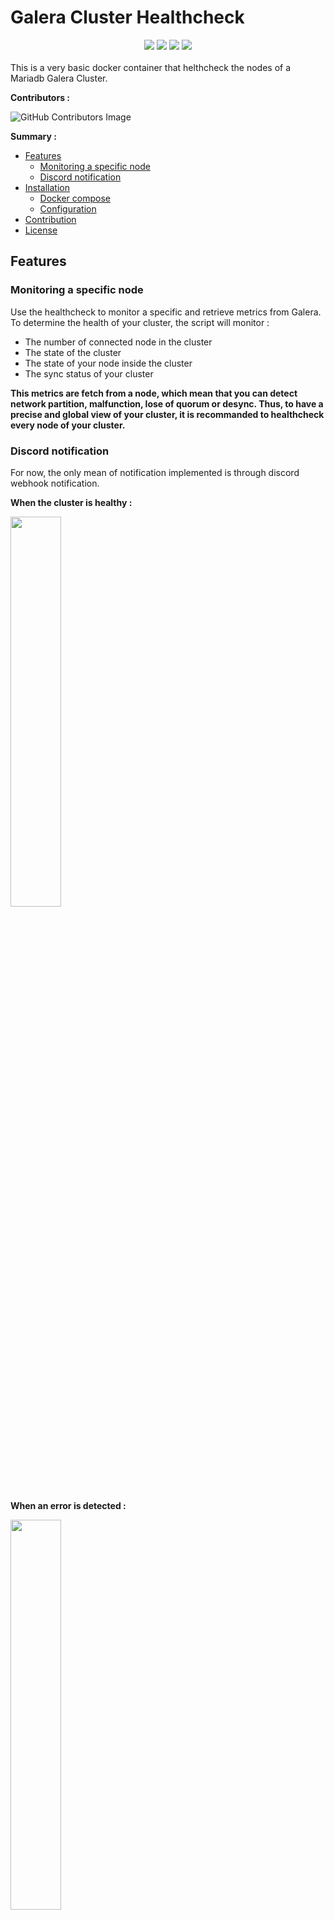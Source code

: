 # Galera Cluster Healthcheck
<div align="center">
 <img src="https://github.com/SeaweedbrainCY/galera_cluster_healthcheck/actions/workflows/deploy.yml/badge.svg/"> <img src="https://github.com/SeaweedbrainCY/galera_cluster_healthcheck/actions/workflows/security_scan.yml/badge.svg/"> <img src="https://img.shields.io/github/v/tag/SeaweedbrainCY/galera_cluster_healthcheck"/> <img src="https://img.shields.io/github/license/seaweedbraincy/galera_cluster_healthcheck"/>
</div>
<br>
This is a very basic docker container that helthcheck the nodes of a Mariadb Galera Cluster. 


**Contributors :**

![GitHub Contributors Image](https://contrib.rocks/image?repo=seaweedbraincy/galera_cluster_healthcheck)

**Summary :**
- [Features](https://github.com/SeaweedbrainCY/galera_cluster_healthcheck?tab=readme-ov-file#features)
   - [Monitoring a specific node](https://github.com/SeaweedbrainCY/galera_cluster_healthcheck?tab=readme-ov-file#monitoring-a-specific-node)
   - [Discord notification](https://github.com/SeaweedbrainCY/galera_cluster_healthcheck?tab=readme-ov-file#discord-notification)
- [Installation](https://github.com/SeaweedbrainCY/galera_cluster_healthcheck?tab=readme-ov-file#installation)
   - [Docker compose](https://github.com/SeaweedbrainCY/galera_cluster_healthcheck?tab=readme-ov-file#docker-compose)
   - [Configuration](https://github.com/SeaweedbrainCY/galera_cluster_healthcheck?tab=readme-ov-file#configuration)
- [Contribution](https://github.com/SeaweedbrainCY/galera_cluster_healthcheck?tab=readme-ov-file#contribution)
- [License](https://github.com/SeaweedbrainCY/galera_cluster_healthcheck?tab=readme-ov-file#licence)

## Features
### Monitoring a specific node
Use the healthcheck to monitor a specific and retrieve metrics from Galera. To determine the health of your cluster, the script will monitor : 
- The number of connected node in the cluster 
- The state of the cluster 
- The state of your node inside the cluster 
- The sync status of your cluster

**This metrics are fetch from a node, which mean that you can detect network partition, malfunction, lose of quorum or desync. Thus, to have a precise and global view of your cluster, it is recommanded to healthcheck every node of your cluster.**

### Discord notification
For now, the only mean of notification implemented is through discord webhook notification. 

**When the cluster is healthy :**

<img width="40%" src=https://github.com/SeaweedbrainCY/galera_cluster_healthcheck/assets/42048771/c66ee07b-427d-4a6e-ab2e-3dd0741eceee)/>

**When an error is detected :**

<img width="40%" src=https://github.com/SeaweedbrainCY/galera_cluster_healthcheck/assets/42048771/f292048f-a1bb-4c66-8fd5-6e3f806460fb)/>


Thus the script is made to be modulable with many other notification medium. 

## Installation
### Docker compose
You can use the ![docker-compose.yml](https://raw.githubusercontent.com/SeaweedbrainCY/galera_cluster_healthcheck/main/docker-compose.yml) file from the repo, or directly this config : 
```yml
version: '3.7'

services:
  galera_health_check:
    container_name: galera_health_check
    image: ghcr.io/seaweedbraincy/galera_cluster_healthcheck:b0.3
    user: 1000:1000
    security_opt:
      - no-new-privileges:true
    read_only: true
    environment:
       DB_USER: <REPLACE_ME> # required
       DB_PASSWORD: <REPLACE_ME> # required
       DB_HOST: <REPLACE_ME> # required
       DB_PORT: 3306 # optional. Default is 3306
       CHECK_INTERVAL: 60 # optional. Default is 60. Healthcheck interval in seconds
       ALERT_THROTTLE: 10800 # optional. Default is 10800s (3h). Amount of time in senconds between 2 consecutive alerts
       NODE_NAME: <REPLACE_ME> # required. Used to identify the node in the alert message
       CLUSTER_MIN_SIZE: <REPLACE_ME> # required. Minimum number of nodes in the cluster, used to determine if the cluster is in a degraded state
       WEBHOOK_URL: <REPLACE_ME> # required. Discord webhook URL for notifications
    volumes:
      - ./docker_logs:/app/logs 
    restart: always
```
### Configuration
You can use several env variable to configure the script : 

| Variable    | Is required | Defintion| 
| -------- | ------- | ------- |
| DB_USER  |   **REQUIRED**  | Mariadb user used to connect to the database. The user should only be able to read mariadb GLOBAL STATUS variables |
| DB_PASSWORD |  **REQUIRED**     |Password of the user used to connect to the database.|
| DB_HOST    |  **REQUIRED**    | Mariadb host|
| DB_PORT    | *optional*    |Port used by mariadb. Default value : 3306|
| ALERT_THROTTLE    | *optional* | Amount of time in senconds between 2 consecutive alerts. Default value : 10800s (3h).|
| CHECK_INTERVAL  | *optional* | Healthcheck interval in seconds. Default value: 60|
| NODE_NAME    |  **REQUIRED**    |Used to identify the node in the alert message. |
| CLUSTER_MIN_SIZE    |  **REQUIRED**    |Minimum number of nodes in the cluster. This is used to determine if the cluster is in a degraded state|
| WEBHOOK_URL    |  **REQUIRED**    |Discord webhook URL used to send notifications|


## Contribution

All contributions are welcome ! Feel free to open a merge request 

## Licence 

The code is under MIT Licence
